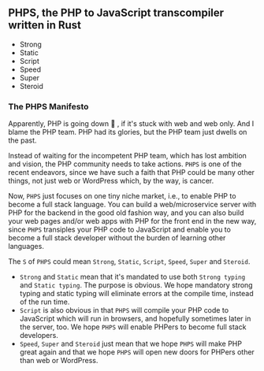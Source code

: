 ## PHPS, the PHP to JavaScript transcompiler written in Rust

- Strong
- Static
- Script
- Speed
- Super
- Steroid

### The PHPS Manifesto

Apparently, PHP is going down :pill: , if it's stuck with web and web only. And I blame the PHP team. PHP had its glories, but the PHP team just dwells on the past.

Instead of waiting for the incompetent PHP team, which has lost ambition and vision, the PHP community needs to take actions. `PHPS` is one of the recent endeavors, since we have such a faith that PHP could be many other things, not just web or WordPress which, by the way, is cancer.

Now, `PHPS` just focuses on one tiny niche market, i.e., to enable PHP to become a full stack language. You can build a web/microservice server with PHP for the backend in the good old fashion way, and you can also build your web pages and/or web apps with PHP for the front end in the new way, since `PHPS` transiples your PHP code to JavaScript and enable you to become a full stack developer without the burden of learning other languages.

The `S` of `PHPS` could mean `Strong`, `Static`, `Script`, `Speed`, `Super` and `Steroid`.

- `Strong` and `Static` mean that it's mandated to use both `Strong typing` and `Static typing`. The purpose is obvious. We hope mandatory strong typing and static typing will eliminate errors at the compile time, instead of the run time.
- `Script` is also obvious in that `PHPS` will compile your PHP code to JavaScript which will run in browsers, and hopefully sometimes later in the server, too. We hope `PHPS` will enable PHPers to become full stack developers.
- `Speed`, `Super` and `Steroid` just mean that we hope `PHPS` will make PHP great again and that we hope `PHPS` will open new doors for PHPers other than web or WordPress.
